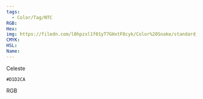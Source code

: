 ```yaml
---
tags:
  - Color/Tag/NTC
RGB:
Hex:
img: https://filedn.com/l0hpzxl1f01yT7GHxtF8cyk/Color%20Snake/standard_csv_to_svg/%23/D1D2CA.svg
CMYK:
HSL:
Name:
---
```

Celeste
```palette
#D1D2CA
```
RGB
